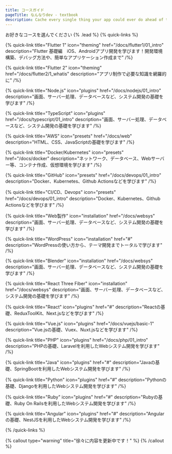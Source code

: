 ```yaml
---
title: コースガイド
pageTitle: なんなりdev - textbook
description: Cache every single thing your app could ever do ahead of time, so your code never even has to run at all.
---
```

お好きなコースを選んでください {% .lead %}
{% quick-links %}

{% quick-link title="Flutter 1" icon="theming" href="/docs/flutter1/01_intro" description="Flutter 基礎編　iOS、Androidアプリ開発を学びます！開発環境構築、デバッグ方法や、簡単なアプリケーション作成まで" /%}

{% quick-link title="Flutter 2" icon="theming" href="/docs/flutter2/1_whatis" description="アプリ制作で必要な知識を網羅的に" /%}

{% quick-link title="Node.js" icon="plugins" href="/docs/nodejs/01_intro" description="画面、サーバー処理、データベースなど、システム開発の基礎を学びます" /%}

{% quick-link title="TypeScript" icon="plugins" href="/docs/typescript/01_intro" description="画面、サーバー処理、データベースなど、システム開発の基礎を学びます" /%}

{% quick-link title="AWS" icon="presets" href="/docs/web" description="HTML、CSS、JavaScriptの基礎を学びます" /%}

{% quick-link title="Docker/Kubernetes" icon="presets" href="/docs/docker" description="ネットワーク、データベース、Webサーバー等、コンテナ作成、仮想環境を学びます" /%}

{% quick-link title="GitHub" icon="presets" href="/docs/devops/01_intro" description="Docker、Kubernetes、Github Actionsなどを学びます" /%}

{% quick-link title="CI/CD、Devops" icon="presets" href="/docs/devops/01_intro" description="Docker、Kubernetes、Github Actionsなどを学びます" /%}

{% quick-link title="Web製作" icon="installation" href="/docs/websys" description="画面、サーバー処理、データベースなど、システム開発の基礎を学びます" /%}

{% quick-link title="WordPress" icon="installation" href="#" description="WordPressの使い方から、テーマ開発までトータルで学びます" /%}

{% quick-link title="Blender" icon="installation" href="/docs/websys" description="画面、サーバー処理、データベースなど、システム開発の基礎を学びます" /%}

{% quick-link title="React Three Fiber" icon="installation" href="/docs/websys" description="画面、サーバー処理、データベースなど、システム開発の基礎を学びます" /%}

{% quick-link title="React" icon="plugins" href="#" description="Reactの基礎、ReduxToolKit、Next.jsなどを学びます" /%}

{% quick-link title="Vue.js" icon="plugins" href="/docs/vuejs/basic-1" description="Vue.jsの基礎、Vuex、Nuxt.jsなどを学びます" /%}

{% quick-link title="PHP" icon="plugins" href="/docs/php/01_intro" description="PHPの基礎、Laravelを利用したWebシステム開発を学びます" /%}

{% quick-link title="Java" icon="plugins" href="#" description="Javaの基礎、SpringBootを利用したWebシステム開発を学びます" /%}

{% quick-link title="Python" icon="plugins" href="#" description="Pythonの基礎、Djangoを利用したWebシステム開発を学びます" /%}

{% quick-link title="Ruby" icon="plugins" href="#" description="Rubyの基礎、Ruby On Railsを利用したWebシステム開発を学びます" /%}

{% quick-link title="Angular" icon="plugins" href="#" description="Angularの基礎、NestJSを利用したWebシステム開発を学びます" /%}


{% /quick-links %}

{% callout type="warning" title="徐々に内容を更新中です！" %}
{% /callout %}



